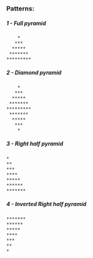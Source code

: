 ### Patterns:

##### 1 - Full pyramid
```
    *
   ***
  *****
 *******
*********
```

##### 2 - Diamond pyramid
```
    *
   ***
  *****
 *******
*********
 *******
  *****
   ***
    *
```

##### 3 - Right half pyramid
```
*
**
***
****
*****
******
*******
```

##### 4 - Inverted Right half pyramid
```
*******
******
*****
****
***
**
*
```
